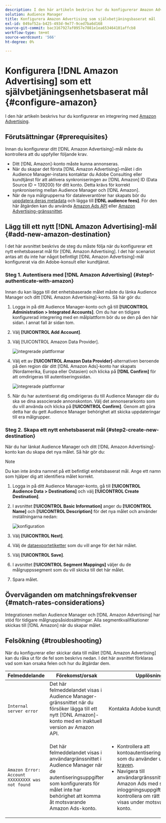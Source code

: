 ```yaml
---
description: I den här artikeln beskrivs hur du konfigurerar Amazon Advertising för både nya och befintliga integreringar.
solution: Audience Manager
title: Konfigurera Amazon Advertising som självbetjäningsbaserat mål
exl-id: 049af52a-b425-493d-9e77-9ced7ba6d168
source-git-commit: bac3167927af0957e7081e1ea653464101affcb8
workflow-type: tm+mt
source-wordcount: '566'
ht-degree: 0%

---
```


# Konfigurera [!DNL Amazon Advertising] som ett självbetjäningsenhetsbaserat mål {#configure-amazon}

I den här artikeln beskrivs hur du konfigurerar en integrering med [Amazon Advertising](https://advertising.amazon.com/API/docs/en-us).

## Förutsättningar {#prerequisites}

Innan du konfigurerar ditt [!DNL Amazon Advertising]-mål måste du kontrollera att du uppfyller följande krav.

* Ditt [!DNL Amazon]-konto måste kunna annonseras.
* När du skapar det första [!DNL Amazon Advertising]-målet i din Audience Manager-instans kontaktar du Adobe Consulting eller kundtjänst för att aktivera synkroniseringen av [!DNL Amazon] ID (Data Source ID = 139200) för ditt konto. Detta krävs för korrekt synkronisering mellan Audience Manager och [!DNL Amazon].
* När de nya målgrupperna för dataleverantörer har skapats bör du [uppdatera deras metadata](https://advertising.amazon.com/API/docs/en-us/data-provider/openapi#tag/Metadata/paths/~1v2~1dp~1audiencemetadata~1%7BaudienceId%7D/put) och lägga till **[!DNL audience fees]**. För den här åtgärden kan du använda [Amazon Ads API](https://advertising.amazon.com/API/docs/en-us/guides/onboarding/apply-for-access) eller [Amazon Advertising-gränssnittet](https://advertising.amazon.com/).

## Lägg till ett nytt [!DNL Amazon Advertising]-mål {#add-new-amazon-destination}

I det här avsnittet beskrivs de steg du måste följa när du konfigurerar ett nytt enhetsbaserat mål för [!DNL Amazon Advertising]. I det här scenariot antas att du inte har något befintligt [!DNL Amazon Advertising]-mål konfigurerat via din Adobe-konsult eller kundtjänst.

### Steg 1. Autentisera med [!DNL Amazon Advertising] {#step1-authenticate-with-amazon}

Innan du kan lägga till det enhetsbaserade målet måste du länka Audience Manager och ditt [!DNL Amazon Advertising]-konto. Så här gör du:

1. Logga in på ditt Audience Manager-konto och gå till **[!UICONTROL Administration > Integrated Accounts]**. Om du har en tidigare konfigurerad integrering med en målplattform bör du se den på den här sidan. I annat fall är sidan tom.
1. Välj **[!UICONTROL Add Account]**.
1. Välj [!UICONTROL Amazon Data Provider].

   ![integrerade plattformar](assets/dbd-amazon-without-options.png)

1. Välj ett av **[!UICONTROL Amazon Data Provider]**-alternativen beroende på den region där ditt [!DNL Amazon Ads]-konto har skapats (Nordamerika, Europa eller Ostasien) och klicka på **[!DNL Confirm]** för att omdirigeras till autentiseringssidan.

   ![integrerade plattformar](assets/dbd-amazon-with-options.png)

1. När du har autentiserat dig omdirigeras du till Audience Manager där du ska se dina associerade annonskonton. Välj det annonserarkonto som du vill använda och klicka på **[!UICONTROL Confirm]**. Genom att göra detta har du gett Audience Manager behörighet att skicka uppdateringar till era målgrupper.

### Steg 2. Skapa ett nytt enhetsbaserat mål {#step2-create-new-destination}

När du har länkat Audience Manager och ditt [!DNL Amazon Advertising]-konto kan du skapa det nya målet. Så här gör du:

>[!NOTE]
>
>Du kan inte ändra namnet på ett befintligt enhetsbaserat mål. Ange ett namn som hjälper dig att identifiera målet korrekt.

1. Logga in på ditt Audience Manager-konto, gå till **[!UICONTROL Audience Data > Destinations]** och välj **[!UICONTROL Create Destination]**.
1. I avsnittet **[!UICONTROL Basic Information]** anger du **[!UICONTROL Name]** och **[!UICONTROL Description]** för det nya målet och använder inställningarna nedan:

   ![konfiguration](assets/dbd-new-account-amazon.png)

1. Välj **[!UICONTROL Next]**.
1. Välj de [dataexportetiketter](/help/using/features/data-export-controls.md#controls-labels) som du vill ange för det här målet.
1. Välj **[!UICONTROL Save]**.
1. I avsnittet **[!UICONTROL Segment Mappings]** väljer du de målgruppssegment som du vill skicka till det här målet.
1. Spara målet.

## Överväganden om matchningsfrekvenser {#match-rates-considerations}

Integrationen mellan Audience Manager och [!DNL Amazon Advertising] har stöd för tidigare målgruppsåsidosättningar. Alla segmentkvalifikationer skickas till [!DNL Amazon] när du skapar målet.

## Felsökning {#troubleshooting}

När du konfigurerar eller skickar data till målet [!DNL Amazon Advertising] kan du råka ut för de fel som beskrivs nedan. I det här avsnittet förklaras vad som kan orsaka felen och hur du åtgärdar dem.

| Felmeddelande | Förekomst/orsak | Upplösning |
|---|---|---|
| `Internal server error` | Det här felmeddelandet visas i Audience Manager-gränssnittet när du försöker lägga till ett nytt [!DNL Amazon]-konto med en inaktuell version av Amazon API. | Kontakta Adobe kundtjänst. |
| `Amazon Error: Account XXXXXXXXX was not found` | Det här felmeddelandet visas i användargränssnittet i Audience Manager när de autentiseringsuppgifter som konfigurerats för målet inte har behörighet att komma åt motsvarande Amazon Ads-konto. | <ul><li>Kontrollera att kontoautentiseringsuppgifterna som du använder uppfyller [kraven](#prerequisites).</li><li>Navigera till användargränssnittet för Amazon Ads med samma inloggningsuppgifter och kontrollera om rätt målgrupper visas under motsvarande konto. </li></ul> |

